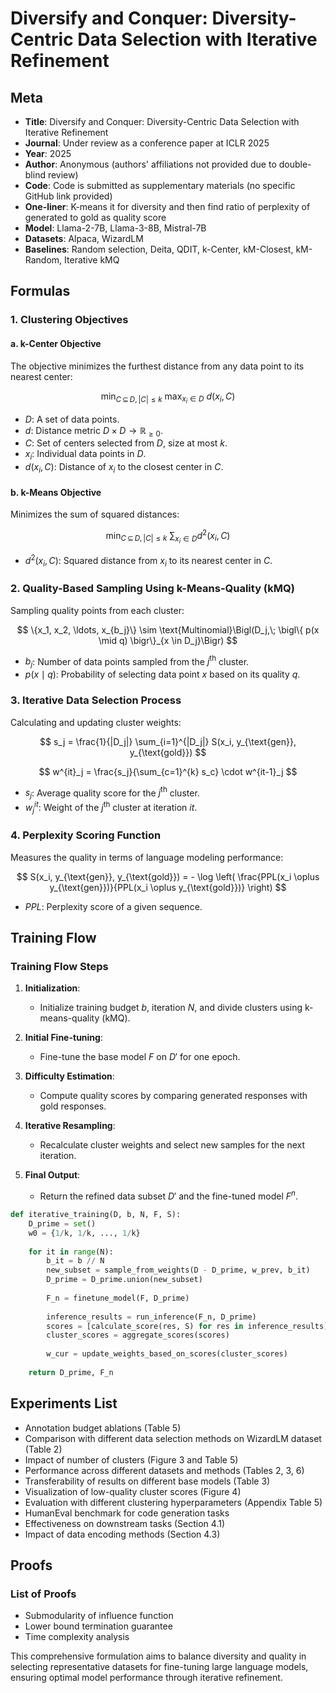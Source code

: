 # Diversify and Conquer: Diversity-Centric Data Selection with Iterative Refinement

## Meta

- **Title**: Diversify and Conquer: Diversity-Centric Data Selection with Iterative Refinement
- **Journal**: Under review as a conference paper at ICLR 2025
- **Year**: 2025
- **Author**: Anonymous (authors' affiliations not provided due to double-blind review)
- **Code**: Code is submitted as supplementary materials (no specific GitHub link provided)
- **One-liner**: K-means it for diversity and then find ratio of perplexity of generated to gold as quality score
- **Model**: Llama-2-7B, Llama-3-8B, Mistral-7B
- **Datasets**: Alpaca, WizardLM
- **Baselines**: Random selection, Deita, QDIT, k-Center, kM-Closest, kM-Random, Iterative kMQ

## Formulas

### 1. Clustering Objectives

#### a. k-Center Objective
The objective minimizes the furthest distance from any data point to its nearest center:

$$
\min_{C\,\subseteq\, D,\,|C|\leq k} \ \max_{x_i \in D} \ d(x_i, C)
$$

- $D$: A set of data points.
- $d$: Distance metric $D \times D \rightarrow \mathbb{R}_{\geq 0}$.
- $C$: Set of centers selected from $D$, size at most $k$.
- $x_i$: Individual data points in $D$.
- $d(x_i, C)$: Distance of $x_i$ to the closest center in $C$.

#### b. k-Means Objective
Minimizes the sum of squared distances:

$$
\min_{C\,\subseteq\, D,\,|C|\leq k} \ \sum_{x_i \in D} d^2(x_i, C)
$$

- $d^2(x_i, C)$: Squared distance from $x_i$ to its nearest center in $C$.

### 2. Quality-Based Sampling Using k-Means-Quality (kMQ)

Sampling quality points from each cluster:

$$
\{x_1, x_2, \ldots, x_{b_j}\} \sim \text{Multinomial}\Bigl(D_j,\; \bigl\{ p(x \mid q) \bigr\}_{x \in D_j}\Bigr)
$$

- $b_j$: Number of data points sampled from the $j^\text{th}$ cluster.
- $p(x \mid q)$: Probability of selecting data point $x$ based on its quality $q$.

### 3. Iterative Data Selection Process

Calculating and updating cluster weights:

$$
s_j = \frac{1}{|D_j|} \sum_{i=1}^{|D_j|} S(x_i, y_{\text{gen}}, y_{\text{gold}})
$$

$$
w^{it}_j = \frac{s_j}{\sum_{c=1}^{k} s_c} \cdot w^{it-1}_j
$$

- $s_j$: Average quality score for the $j^\text{th}$ cluster.
- $w^{it}_j$: Weight of the $j^\text{th}$ cluster at iteration $it$.

### 4. Perplexity Scoring Function

Measures the quality in terms of language modeling performance:

$$
S(x_i, y_{\text{gen}}, y_{\text{gold}}) = - \log \left( \frac{PPL(x_i \oplus y_{\text{gen}})}{PPL(x_i \oplus y_{\text{gold}})} \right)
$$

- $PPL$: Perplexity score of a given sequence.

## Training Flow

### Training Flow Steps

1. **Initialization**:
   - Initialize training budget $b$, iteration $N$, and divide clusters using k-means-quality (kMQ).

2. **Initial Fine-tuning**:
   - Fine-tune the base model $F$ on $D'$ for one epoch.

3. **Difficulty Estimation**:
   - Compute quality scores by comparing generated responses with gold responses.

4. **Iterative Resampling**:
   - Recalculate cluster weights and select new samples for the next iteration.

5. **Final Output**:
   - Return the refined data subset $D'$ and the fine-tuned model $F^{n}$.

```python
def iterative_training(D, b, N, F, S):
    D_prime = set()
    w0 = {1/k, 1/k, ..., 1/k}
    
    for it in range(N):
        b_it = b // N
        new_subset = sample_from_weights(D - D_prime, w_prev, b_it)
        D_prime = D_prime.union(new_subset)
        
        F_n = finetune_model(F, D_prime)
        
        inference_results = run_inference(F_n, D_prime)
        scores = [calculate_score(res, S) for res in inference_results]
        cluster_scores = aggregate_scores(scores)
        
        w_cur = update_weights_based_on_scores(cluster_scores)
        
    return D_prime, F_n
```

## Experiments List

- Annotation budget ablations (Table 5)
- Comparison with different data selection methods on WizardLM dataset (Table 2)
- Impact of number of clusters (Figure 3 and Table 5)
- Performance across different datasets and methods (Tables 2, 3, 6)
- Transferability of results on different base models (Table 3)
- Visualization of low-quality cluster scores (Figure 4)
- Evaluation with different clustering hyperparameters (Appendix Table 5)
- HumanEval benchmark for code generation tasks
- Effectiveness on downstream tasks (Section 4.1)
- Impact of data encoding methods (Section 4.3)

## Proofs

### List of Proofs

- Submodularity of influence function
- Lower bound termination guarantee
- Time complexity analysis

This comprehensive formulation aims to balance diversity and quality in selecting representative datasets for fine-tuning large language models, ensuring optimal model performance through iterative refinement.